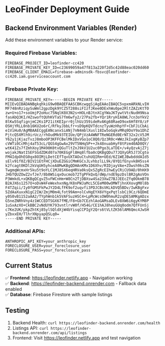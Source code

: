 # LeoFinder Deployment Guide

## Backend Environment Variables (Render)

Add these environment variables to your Render service:

### Required Firebase Variables:
```
FIREBASE_PROJECT_ID=leofinder-cc420
FIREBASE_PRIVATE_KEY_ID=c23699059a47f813a220f2d5c42d88eac020dd60
FIREBASE_CLIENT_EMAIL=firebase-adminsdk-fbsvc@leofinder-cc420.iam.gserviceaccount.com
```

### Firebase Private Key:
```
FIREBASE_PRIVATE_KEY=-----BEGIN PRIVATE KEY-----
MIIEvQIBADANBgkqhkiG9w0BAQEFAASCBKcwggSjAgEAAoIBAQC5vpxmARkNLvIH
MF748nRziqySuWml2gpzDgk9YCZ5T288siFIzfJKee0DExhWu0pe2RltZAZzKtTO
zw+U+o17+soUmjP2oHuc75NqlK0X3N2s+HOLnBJtnXCgYWaJKTywtVtcNudH9Nsa
fasAbQ3KI/HZswoftQUhKVTaS7fm6wfy2/27Pa2fb+YQr1RryHIA8WL7cn3oYkV2
8lKw5SqfignjmC2Ks1P21itKEIprr0jlhUz359ideRvAKg68RaeD9ox6Hf8Y8/zF
OSHjYRLL0nb16KU2o6rC/RfkyJbbLfr+sD9pKQVTdcnzTyuWzHhpYF+CbFJiCbAi
e1ViHu0/AgMBAAECggEANcanxSiANj7nN4mblXusl18Iw5oGqkvMRq9DoY9a1DhZ
PjtcQ5XMlh9irUcz/rhOudMk93TEIUe/QPjVzA4WNFTReNGERd0ErNT32x2cV5JM
Y62y1jKjazTvzJ8mboOP3KFFCBelMkIDxVGo1oC8Q0/Qz3R0c+WWzJkIxgKyBZp7
cVWTi0CcMhj4aT53cL/QGS4gGwAx29VT5NHq5P++Jk48nuabHyF8tPzm40AD0QY/
wtK41Zs7fZmhXoy1M490K0tvQGuTltZnJ9kV1U2uc0Pgo3LaTDE+/v4yQzvAjZ7j
wojakJNatISEFSGdZDKd07a70KEGgFl8Hq8lfba0cQKBgQDu77JQXyGR5J73Cgto
FM4IdpOhEG0qx8OIMjLDetCEfTqvUXTAOuCtuhUQIRm+UEd/6Z1WEJBwbdddAId5
sElv91f0Z/BIV21EtFHCjXDuEZGGiCMmKGCsJLvhbzlLL9k/8YQ1fEnyvk8H5ss4
k2fcagt0KDl2kVqUH5yhceA8MwKBgQDHAnKMx1D6Xhv/RIDjayVAe+ZOwsh9ksZN
TwgmqWcmxHr5ku5t9oYLC1MJ8SX6eqHRVa0ksQxSZgRcEIhwEyCRiCU9AD/0hHX9
JHbTQUZOwZ2vfJe7/8b8WSiqxOucmob72TgPFkQxQ/dWp/ndE9pzDslBR2gAoVOn
P3WmkdL+xQKBgQCgvZ5vFWCnHm+W8Cn2TjDBXsw4Sa23XwZ7BJJEEcZfq0OkmB78
B2AJX6s1257O+oDvW4FeWexhxnNg/K8nPWJaMcL5CEeM00wOMWTjhnXXovgM0l8b
F4TZqii/Iy0fGMSFkPwJY2D4LfFK9of2uqvfi3PDJCBsVKLkDVQ5BDv/IwKBgFxv
5ZdAaXuxxN1gC2IW/ZmjM0m4Lfot99Am+olCvHgEYX6VYgxPqtlsbCi9Cz/6QDmE
y0S0vB1152aAA2/TYphWnb1k5VAFSuzHSC4+LpMcWcsOW0hmuR2zqDESAMKgADzx
G5neZNRhVny4z1WCCEDTSGX67fME/F8+Gb7CEzhlAoGAMsaDLEv8XW6i6gyKYM8P
1uSxAzXO+CkBBC2vNdUYK793vntlrvW0f/H54G/CE1hAJ8heuGUq0odm7QfFUnSj
c7Ke2UK/pkpZhtKj85ylSQldXjW4bYisqCCPIgY2Qrs6tVLtZK56lAM6Qmc4JwSH
yZbxxEH/TlhrXNpyapQSLq0=
-----END PRIVATE KEY-----
```

### Additional APIs:
```
ANTHROPIC_API_KEY=your_anthropic_key
FORECLOSURE_USER=your_foreclosure_user
FORECLOSURE_PASS=your_foreclosure_pass
```

## Current Status

✅ **Frontend**: https://leofinder.netlify.app - Navigation working  
✅ **Backend**: https://leofinder-backend.onrender.com - Fallback data enabled  
✅ **Database**: Firebase Firestore with sample listings  

## Testing

1. Backend Health: `curl https://leofinder-backend.onrender.com/health`
2. Listings API: `curl https://leofinder-backend.onrender.com/api/listings`
3. Frontend: Visit https://leofinder.netlify.app and test navigation